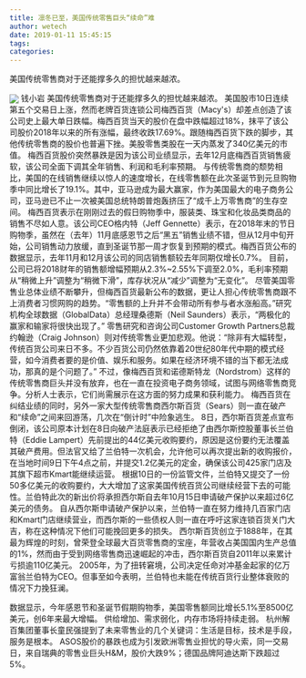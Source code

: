 ```yaml
---
title: 凛冬已至，美国传统零售巨头“续命”难
author: wetech
date: 2019-01-11 15:45:15
tags: 
categories: 
---
```

美国传统零售商对于还能撑多久的担忧越来越浓。
<!-- more -->
<img align="center" border="0" src="https://imgcdn.yicai.com/uppics/images/2019/01/e02c7ae8686443915bfc7c3702c77215.jpg" />
钱小岩
美国传统零售商对于还能撑多久的担忧越来越浓。
美国股市10日连续第五个交易日上涨，然而老牌百货连锁公司梅西百货（Macy's）却差点创造了该公司史上最大单日跌幅。梅西百货当天的股价在盘中跌幅超过18%，抹平了该公司股价2018年以来的所有涨幅，最终收跌17.69%。跟随梅西百货下跌的脚步，其他传统零售商的股价也普遍下挫。美股零售类股在一天内蒸发了340亿美元的市值。
梅西百货股价突然暴跌是因为该公司业绩显示，去年12月底梅西百货销售疲软，该公司全面下调其全年销售、利润和毛利率预期。
与传统零售商的颓势相比，美国的在线销售继续以惊人的速度增长，在线零售额在此次圣诞节到元旦购物季中同比增长了19.1%。其中，亚马逊成为最大赢家，作为美国最大的电子商务公司，亚马逊已不止一次被美国总统特朗普炮轰挤压了“成千上万零售商”的生存空间。
梅西百货表示在刚刚过去的假日购物季中，服装类、珠宝和化妆品类商品的销售不尽如人意。该公司CEO格内特（Jeff Gennette）表示，在2018年末的节日购物季，虽然在（去年）11月底感恩节之后“黑五”销售业绩不错，但从12月中旬开始，公司销售动力放缓，直到圣诞节那一周才恢复到预期的模式。梅西百货公布的数据显示，去年11月和12月该公司的同店销售额较去年同期仅增长0.7%。
目前，公司已将2018财年的销售额增幅预期从2.3%~2.55%下调至2.0%，毛利率预期从“稍微上升”调整为“稍微下滑”，库存状况从“减少”调整为“无变化”。
尽管美国零售业总体业绩不断攀升，但梅西百货最新公布的数据，更让人担心传统零售商跟不上消费者习惯网购的趋势。“零售额的上升并不会带动所有参与者水涨船高。”研究机构全球数据（GlobalData）总经理桑德斯（Neil Saunders）表示，“两极化的赢家和输家将很快出现了。”
零售研究和咨询公司Customer Growth Partners总裁约翰逊（Craig Johnson）则对传统零售业更加悲观。他说：“除非有大幅转型，传统百货公司来日不多。不少百货公司仍然依靠着20世纪80年代中期的模式经营，如今消费者要的是价值、娱乐和服务。如果在经济环境不错的当下都无法成功，那真的是个问题了。”
不过，像梅西百货和诺德斯特龙（Nordstrom）这样的传统零售商巨头并没有放弃，也在一直在投资电子商务领域，试图与网络零售商竞争。分析人士表示，它们尚需展示在这方面的努力成果和获利能力。
梅西百货在纠结业绩的同时，另外一家大型传统零售商西尔斯百货（Sears）则一直在破产和“续命”之间来回游荡，几次在“倒计时”中险象逃生。
8日，西尔斯百货差点宣布倒闭，该公司原本计划在8日向破产法庭表示已经拒绝了由西尔斯控股董事长兰伯特（Eddie Lampert）先前提出的44亿美元收购要约，原因是这份要约无法覆盖其破产费用。但法官又给了兰伯特一次机会，允许他可以再次提出新的收购报价，在当地时间9日下午4点之前，并提交1.2亿美元的定金，确保该公司425家门店及其旗下超市Kmart能继续运营。
根据10日的一份监管文件，兰伯特又提交了一份50多亿美元的收购要约，大大增加了这家美国传统百货公司继续经营下去的可能性。兰伯特此次的新出价将承担西尔斯自去年10月15日申请破产保护以来超过6亿美元的债务。
自从西尔斯申请破产保护以来，兰伯特一直在努力维持几百家门店和Kmart门店继续营业，而西尔斯的一些债权人则一直在呼吁这家连锁百货关门大吉，称在这种情况下他们可能挽回更多的损失。
西尔斯百货创立于1888年，在其最为辉煌的时刻，曾荣登全球最大百货零售商的宝座，年营收占美国国内生产总值的1%，然而由于受到网络零售商迅速崛起的冲击，西尔斯百货自2011年以来累计亏损逾110亿美元。
2005年，为了扭转窘境，公司决定任命对冲基金起家的亿万富翁兰伯特为CEO。但事至如今表明，兰伯特也未能在传统百货行业整体衰败的情况下力挽狂澜。
 
 
数据显示，今年感恩节和圣诞节假期购物季，美国零售额同比增长5.1%至8500亿美元，创6年来最大增幅。
供给增加、需求弱化，内存市场将持续走弱。
杭州解百集团董事长童民强提到了未来零售业的几个关键词：生活是目标，技术是手段，服务是根本。
ASOS股价的暴跌也成为引发欧洲零售业担忧的导火索，同一交易日，来自瑞典的零售业巨头H&M，股价大跌9%；德国品牌阿迪达斯下跌超过5%。
